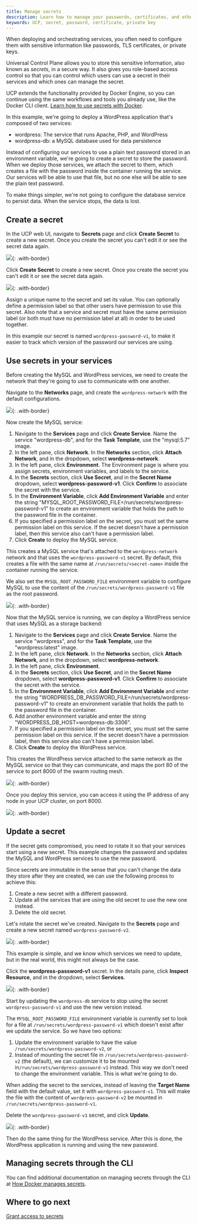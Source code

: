 ```yaml
---
title: Manage secrets
description: Learn how to manage your passwords, certificates, and other secrets in a secure way with Docker EE
keywords: UCP, secret, password, certificate, private key
---
```


When deploying and orchestrating services, you often need to configure them
with sensitive information like passwords, TLS certificates, or private keys.

Universal Control Plane allows you to store this sensitive information, also
known as *secrets*, in a secure way. It also gives you role-based access control
so that you can control which users can use a secret in their services
and which ones can manage the secret.

UCP extends the functionality provided by Docker Engine, so you can continue
using the same workflows and tools you already use, like the Docker CLI client.
[Learn how to use secrets with Docker](/engine/swarm/secrets/).

In this example, we're going to deploy a WordPress application that's composed of
two services:

* wordpress: The service that runs Apache, PHP, and WordPress
* wordpress-db: a MySQL database used for data persistence

Instead of configuring our services to use a plain text password stored in an
environment variable, we're going to create a secret to store the password.
When we deploy those services, we attach the secret to them, which creates
a file with the password inside the container running the service.
Our services will be able to use that file, but no one else will be able
to see the plain text password.

To make things simpler, we're not going to configure the database service to
persist data. When the service stops, the data is lost.

## Create a secret

In the UCP web UI, navigate to **Secrets** page and click **Create Secret**
to create a new secret. Once you create the secret you can't edit
it or see the secret data again.

![](../../images/manage-secrets-1.png){: .with-border}

Click **Create Secret** to create a new secret. Once you create the secret
you can't edit it or see the secret data again.

![](../../images/manage-secrets-2.png){: .with-border}

Assign a unique name to the secret and set its value. You can optionally define
a permission label so that other users have permission to use this secret. Also
note that a service and secret must have the same permission label (or both
must have no permission label at all) in order to be used together.

In this example our secret is named `wordpress-password-v1`, to make it easier
to track which version of the password our services are using.


## Use secrets in your services

Before creating the MySQL and WordPress services, we need to create the network
that they're going to use to communicate with one another.

Navigate to the **Networks** page, and create the `wordpress-network` with the
default configurations.

![](../../images/manage-secrets-3.png){: .with-border}

Now create the MySQL service:

1. Navigate to the **Services** page and click **Create Service**. Name the
   service "wordpress-db", and for the **Task Template**, use the "mysql:5.7"
   image.
2. In the left pane, click **Network**. In the **Networks** section, click
   **Attach Network**, and in the dropdown, select **wordpress-network**.
3. In the left pane, click **Environment**. The Environment page is where you
   assign secrets, environment variables, and labels to the service.
4. In the **Secrets** section, click **Use Secret**, and in the **Secret Name**
   dropdown, select **wordpress-password-v1**. Click **Confirm** to associate
   the secret with the service.
5. In the **Environment Variable**, click **Add Environment Variable** and enter
   the string "MYSQL_ROOT_PASSWORD_FILE=/run/secrets/wordpress-password-v1" to
   create an environment variable that holds the path to the password file in
   the container.
6. If you specified a permission label on the secret, you must set the same
   permission label on this service. If the secret doesn't have a permission
   label, then this service also can't have a permission label.
7. Click **Create** to deploy the MySQL service.

This creates a MySQL service that's attached to the `wordpress-network` network
and that uses the `wordpress-password-v1` secret. By default, this creates a file
with the same name at `/run/secrets/<secret-name>` inside the container running
the service.

We also set the `MYSQL_ROOT_PASSWORD_FILE` environment variable to configure
MySQL to use the content of the `/run/secrets/wordpress-password-v1` file as
the root password.

![](../../images/manage-secrets-4.png){: .with-border}

Now that the MySQL service is running, we can deploy a WordPress service that
uses MySQL as a storage backend:

1. Navigate to the **Services** page and click **Create Service**. Name the
   service "wordpress", and for the **Task Template**, use the
   "wordpress:latest" image.
2. In the left pane, click **Network**. In the **Networks** section, click
   **Attach Network**, and in the dropdown, select **wordpress-network**.
3. In the left pane, click **Environment**.
4. In the **Secrets** section, click **Use Secret**, and in the **Secret Name**
   dropdown, select **wordpress-password-v1**. Click **Confirm** to associate
   the secret with the service.
5. In the **Environment Variable**, click **Add Environment Variable** and enter
   the string "WORDPRESS_DB_PASSWORD_FILE=/run/secrets/wordpress-password-v1" to
   create an environment variable that holds the path to the password file in
   the container.
6. Add another environment variable and enter the string
   "WORDPRESS_DB_HOST=wordpress-db:3306".
7. If you specified a permission label on the secret, you must set the same
   permission label on this service. If the secret doesn't have a permission
   label, then this service also can't have a permission label.
8. Click **Create** to deploy the WordPress service.

This creates the WordPress service attached to the same network as the MySQL
service so that they can communicate, and maps the port 80 of the service to
port 8000 of the swarm routing mesh.

![](../../images/manage-secrets-5.png){: .with-border}

Once you deploy this service, you can access it using the
IP address of any node in your UCP cluster, on port 8000.

![](../../images/manage-secrets-6.png){: .with-border}

## Update a secret

If the secret gets compromised, you need to rotate it so that your services
start using a new secret. This example changes the password and updates the
MySQL and WordPress services to use the new password.

Since secrets are immutable in the sense that you can't change the data
they store after they are created, we can use the following process to achieve
this:

1. Create a new secret with a different password.
2. Update all the services that are using the old secret to use the new one
   instead.
3. Delete the old secret.

Let's rotate the secret we've created. Navigate to the **Secrets** page
and create a new secret named `wordpress-password-v2`.

![](../../images/manage-secrets-7.png){: .with-border}

This example is simple, and we know which services we need to update,
but in the real world, this might not always be the case.

Click the **wordpress-password-v1** secret. In the details pane,
click **Inspect Resource**, and in the dropdown, select **Services**.

![](../../images/manage-secrets-8.png){: .with-border}

Start by updating the `wordpress-db` service to stop using the secret
`wordpress-password-v1` and use the new version instead.

The `MYSQL_ROOT_PASSWORD_FILE` environment variable is currently set to look for
a file at `/run/secrets/wordpress-password-v1` which doesn't exist after we
update the service. So we have two options:

1. Update the environment variable to have the value
`/run/secrets/wordpress-password-v2`, or
2. Instead of mounting the secret file in `/run/secrets/wordpress-password-v2`
(the default), we can customize it to be mounted in`/run/secrets/wordpress-password-v1`
instead. This way we don't need to change the environment variable. This is
what we're going to do.

When adding the secret to the services, instead of leaving the **Target Name**
field with the default value, set it with `wordpress-password-v1`. This will make
the file with the content of `wordpress-password-v2` be mounted in
`/run/secrets/wordpress-password-v1`.

Delete the `wordpress-password-v1` secret, and click **Update**.

![](../../images/manage-secrets-9.png){: .with-border}

Then do the same thing for the WordPress service. After this is done, the
WordPress application is running and using the new password.

## Managing secrets through the CLI

You can find additional documentation on managing secrets through the CLI at [How Docker manages secrets](/engine/swarm/secrets/#read-more-about-docker-secret-commands).

## Where to go next

[Grant access to secrets](grant-revoke-access.md)
